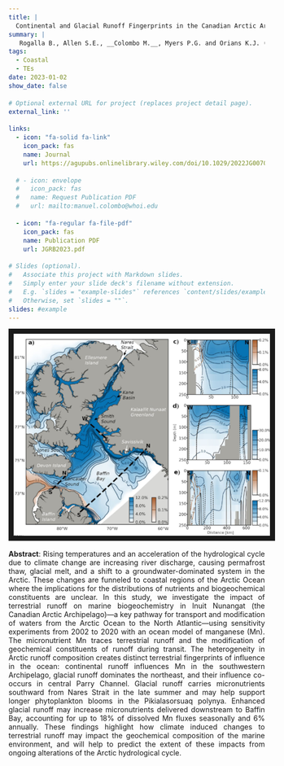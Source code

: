 ```yaml
---
title: |
  Continental and Glacial Runoff Fingerprints in the Canadian Arctic Archipelago, the Inuit Nunangat Ocean
summary: |
   Rogalla B., Allen S.E., __Colombo M.__, Myers P.G. and Orians K.J. (2023) _Journal of Geophysical Research: Biogeosciences 128 (5), 1-22_
tags:
  - Coastal
  - TEs
date: 2023-01-02
show_date: false

# Optional external URL for project (replaces project detail page).
external_link: ''

links:
  - icon: "fa-solid fa-link"
    icon_pack: fas
    name: Journal
    url: https://agupubs.onlinelibrary.wiley.com/doi/10.1029/2022JG007072

  # - icon: envelope
  #   icon_pack: fas
  #   name: Request Publication PDF
  #   url: mailto:manuel.colombo@whoi.edu 

  - icon: "fa-regular fa-file-pdf"
    icon_pack: fas
    name: Publication PDF
    url: JGRB2023.pdf 

# Slides (optional).
#   Associate this project with Markdown slides.
#   Simply enter your slide deck's filename without extension.
#   E.g. `slides = "example-slides"` references `content/slides/example-slides.md`.
#   Otherwise, set `slides = ""`.
slides: #example
---
```

<p align="center">
<img src="JGRB2023.png" width="900px" max-height= auto border="10"/>
</p>

__Abstract__: Rising temperatures and an acceleration of the hydrological cycle due to climate change are increasing river discharge, causing permafrost thaw, glacial melt, and a shift to a groundwater-dominated system in the Arctic. These changes are funneled to coastal regions of the Arctic Ocean where the implications for the distributions of nutrients and biogeochemical constituents are unclear. In this study, we investigate the impact of terrestrial runoff on marine biogeochemistry in Inuit Nunangat (the Canadian Arctic Archipelago)—a key pathway for transport and modification of waters from the Arctic Ocean to the North Atlantic—using sensitivity experiments from 2002 to 2020 with an ocean model of manganese (Mn). The micronutrient Mn traces terrestrial runoff and the modification of geochemical constituents of runoff during transit. The heterogeneity in Arctic runoff composition creates distinct terrestrial fingerprints of influence in the ocean: continental runoff influences Mn in the southwestern Archipelago, glacial runoff dominates the northeast, and their influence co-occurs in central Parry Channel. Glacial runoff carries micronutrients southward from Nares Strait in the late summer and may help support longer phytoplankton blooms in the Pikialasorsuaq polynya. Enhanced glacial runoff may increase micronutrients delivered downstream to Baffin Bay, accounting for up to 18% of dissolved Mn fluxes seasonally and 6% annually. These findings highlight how climate induced changes to terrestrial runoff may impact the geochemical composition of the marine environment, and will help to predict the extent of these impacts from ongoing alterations of the Arctic hydrological cycle.
<style>body {text-align: justify}</style>